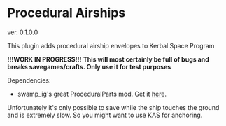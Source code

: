 Procedural Airships
===================

ver. 0.1.0.0

This plugin adds procedural airship envelopes to Kerbal Space Program

**!!!WORK IN PROGRESS!!!**
**This will most certainly be full of bugs and breaks savegames/crafts. Only use it for test purposes**

Dependencies:
* swamp_ig's great ProceduralParts mod. Get it [here](http://forum.kerbalspaceprogram.com/threads/70676-0-24-2WIP-Procedural-Parts-Parts-the-way-you-want-em-0-9-18-Aug-6 "ProceduralParts mod").

Unfortunately it's only possible to save while the ship touches the ground and is extremely slow. So you might want to use KAS for anchoring.